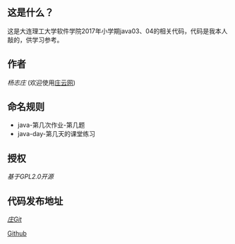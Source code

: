 ## 这是什么？

这是大连理工大学软件学院2017年小学期java03、04的相关代码，代码是我本人敲的，供学习参考。

## 作者

*杨志庄*  (欢迎使用[庄云网](https://zhuangcloud.cn/))

## 命名规则

* java-第几次作业-第几题
* java-day-第几天的课堂练习

## 授权

*基于GPL2.0开源*

## 代码发布地址

[*庄Git*](http://git.yangzhizhuang.net/yzz/2017java03)

[Github](https://github.com/simurayousuke/2017java03)
